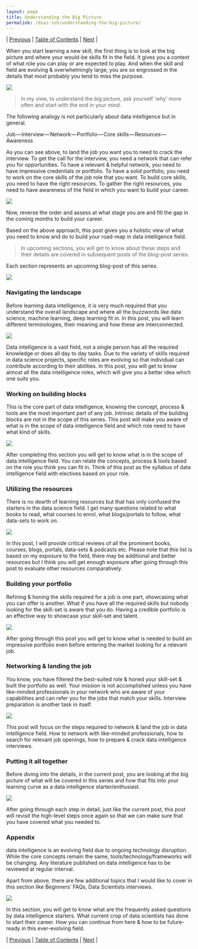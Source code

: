```yaml
---
layout: page
title: Understanding the Big Picture
permalink: /dsai-ssh/understanding-the-big-picture/
---
```


| [Previous](https://ankit-rathi.github.io/dsai-ssh/preface/)  | [Table of Contents](https://ankit-rathi.github.io/dsai-ssh/) | [Next](https://ankit-rathi.github.io/dsai-ssh/navigating-the-landscape/)  |

When you start learning a new skill, the first thing is to look at the big picture and where your would-be skills fit in the field. It gives you a context of what role you can play or are expected to play. And when the skill and field are evolving & overwhelmingly large, you are so engrossed in the details that most probably you tend to miss the purpose.

![](https://cdn-images-1.medium.com/max/800/0*cDyDax0mqa8wJYhX)

> In my view, to understand the big picture, ask yourself ‘why’ more often and start with the end in your mind.

The following analogy is not particularly about data intelligence but in general.

Job — Interview — Network — Portfolio — Core skills — Resources — Awareness

As you can see above, to land the job you want you to need to crack the interview. To get the call for the interview, you need a network that can refer you for opportunities. To have a relevant & helpful network, you need to have impressive credentials or portfolio. To have a solid portfolio, you need to work on the core skills of the job role that you want. To build core skills, you need to have the right resources. To gather the right resources, you need to have awareness of the field in which you want to build your career.

![](https://cdn-images-1.medium.com/max/800/1*6kVnic89hB7kFwxOMS3t4A.png)

Now, reverse the order and assess at what stage you are and fill the gap in the coming months to build your career.

Based on the above approach, this post gives you a holistic view of what you need to know and do to build your road-map in data intelligence field.

> In upcoming sections, you will get to know about these steps and their details are covered in subsequent posts of the blog-post series.

Each section represents an upcoming blog-post of this series.

![](https://cdn-images-1.medium.com/max/800/1*0ml64gG99aApYO55NZdmyQ.png)

### Navigating the landscape

Before learning data intelligence, it is very much required that you understand the overall landscape and where all the buzzwords like data science, machine learning, deep learning fit in. In this post, you will learn different terminologies, their meaning and how these are interconnected.

![](https://cdn-images-1.medium.com/max/800/0*BNYaygPpL0nY6UyL)

Data intelligence is a vast field, not a single person has all the required knowledge or does all day to day tasks. Due to the variety of skills required in data science projects, specific roles are evolving so that individual can contribute according to their abilities. In this post, you will get to know almost all the data intelligence roles, which will give you a better idea which one suits you.

### Working on building blocks

This is the core part of data intelligence, knowing the concept, process & tools are the most important part of any job. Intrinsic details of the building blocks are not in the scope of this series. This post will make you aware of what is in the scope of data intelligence field and which role need to have what kind of skills.

![](https://cdn-images-1.medium.com/max/800/0*0F2CbjX6IQcIrJsi)

After completing this section you will get to know what is in the scope of data intelligence field. You can relate the concepts, process & tools based on the role you think you can fit in. Think of this post as the syllabus of data intelligence field with electives based on your role.

### Utilizing the resources

There is no dearth of learning resources but that has only confused the starters in the data science field. I get many questions related to what books to read, what courses to enrol, what blogs/portals to follow, what data-sets to work on.

![](https://cdn-images-1.medium.com/max/800/0*dWaBSlg-8VI0Mtwz)

In this post, I will provide critical reviews of all the prominent books, courses, blogs, portals, data-sets & podcasts etc. Please note that this list is based on my exposure to the field, there may be additional and better resources but I think you will get enough exposure after going through this post to evaluate other resources comparatively.

### Building your portfolio

Refining & honing the skills required for a job is one part, showcasing what you can offer is another. What if you have all the required skills but nobody looking for the skill-set is aware that you do. Having a credible portfolio is an effective way to showcase your skill-set and talent.

![](https://cdn-images-1.medium.com/max/800/0*cRxBCyYK_ZolFcuF)

After going through this post you will get to know what is needed to build an impressive portfolio even before entering the market looking for a relevant job.

### Networking & landing the job

You know, you have filtered the best-suited role & honed your skill-set & built the portfolio as well. Your mission is not accomplished unless you have like-minded professionals in your network who are aware of your capabilities and can refer you for the jobs that match your skills. Interview preparation is another task in itself.

![](https://cdn-images-1.medium.com/max/800/0*jdY_8JYWBFiV8Z-m)

This post will focus on the steps required to network & land the job in data intelligence field. How to network with like-minded professionals, how to search for relevant job openings, how to prepare & crack data intelligence interviews.

### Putting it all together

Before diving into the details, in the current post, you are looking at the big picture of what will be covered in this series and how that fits into your learning curve as a data intelligence starter/enthusiast.

![](https://cdn-images-1.medium.com/max/800/0*5vzhkZLEPxQmtNDi)

After going through each step in detail, just like the current post, this post will revisit the high-level steps once again so that we can make sure that you have covered what you needed to.

### Appendix

data intelligence is an evolving field due to ongoing technology disruption. While the core concepts remain the same, tools/technology/frameworks will be changing. Any literature published on data intelligence has to be reviewed at regular interval.

Apart from above, there are few additional topics that I would like to cover in this section like Beginners’ FAQs, Data Scientists interviews.

![](https://cdn-images-1.medium.com/max/800/0*ScjigSo9nRnUjnyb)

In this section, you will get to know what are the frequently asked questions by data intelligence starters. What current crop of data scientists has done to start their career. How you can continue from here & how to be future-ready in this ever-evolving field.


| [Previous](https://ankit-rathi.github.io/dsai-ssh/preface/)  | [Table of Contents](https://ankit-rathi.github.io/dsai-ssh/) | [Next](https://ankit-rathi.github.io/dsai-ssh/navigating-the-landscape/)  |


